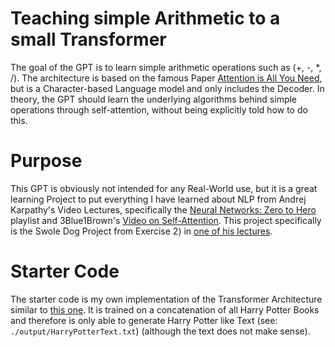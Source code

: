 # Teaching simple Arithmetic to a small Transformer
The goal of the GPT is to learn simple arithmetic operations such as (+, -, *, /). The architecture is based on the famous Paper [Attention is All You Need](https://arxiv.org/pdf/1706.03762), but is a Character-based Language model and only includes the Decoder. In theory, the GPT should learn the underlying algorithms behind simple operations through self-attention, without being explicitly told how to do this.

# Purpose
This GPT is obviously not intended for any Real-World use, but it is a great learning Project to put everything I have learned about NLP from Andrej Karpathy's Video Lectures, specifically the [Neural Networks: Zero to Hero](https://youtube.com/playlist?list=PLAqhIrjkxbuWI23v9cThsA9GvCAUhRvKZ&si=A7wmUXohjjnHA6My) playlist and 3Blue1Brown's [Video on Self-Attention](https://youtu.be/eMlx5fFNoYc?si=xZJUevr2iAHhz_yM). This project specifically is the Swole Dog Project from Exercise 2) in [one of his lectures](https://youtu.be/kCc8FmEb1nY).

# Starter Code
The starter code is my own implementation of the Transformer Architecture similar to [this one](https://youtu.be/kCc8FmEb1nY). It is trained on a concatenation of all Harry Potter Books and therefore is only able to generate Harry Potter like Text (see: `./output/HarryPotterText.txt`) (although the text does not make sense).